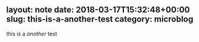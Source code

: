 layout: note
date: 2018-03-17T15:32:48+00:00
slug: this-is-a-another-test
category: microblog
---
this is a _another_ test
